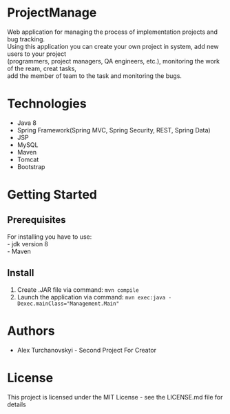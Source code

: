 # ProjectManage

Web application for managing the process of implementation projects and bug tracking. <br/>Using this application you can create your own project in system, add new users to your project<br/>(programmers, project managers, QA engineers, etc.), monitoring the work of the ream, creat tasks, <br/>add the member of team to the task and monitoring the bugs. 

# Technologies

  - Java 8
  - Spring Framework(Spring MVC, Spring Security, REST, Spring Data)
  - JSP
  - MySQL
  - Maven
  - Tomcat
  - Bootstrap
  
# Getting Started
## Prerequisites
  
  For installing you have to use: <br/>
    - jdk version 8<br/>
    - Maven 
    
## Install 

1) Create .JAR file via command: ``` mvn compile ```
2) Launch the application via command: ``` mvn exec:java -Dexec.mainClass="Management.Main" ```

# Authors

- Alex Turchanovskyi - Second Project For Creator

# License

This project is licensed under the MIT License - see the LICENSE.md file for details
